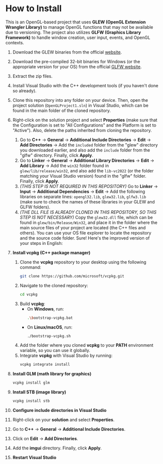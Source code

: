 # How to Install

This is an OpenGL-based project that uses **GLEW (OpenGL Extension Wrangler Library)** to manage OpenGL functions that may not be available due to versioning. The project also utilizes **GLFW (Graphics Library Framework)** to handle window creation, user input, events, and OpenGL contexts.

1. Download the GLEW binaries from the official [website](https://glew.sourceforge.net/).
2. Download the pre-compiled 32-bit binaries for Windows (or the appropriate version for your OS) from the official [GLFW website](https://www.glfw.org/download.html).
3. Extract the zip files.
4. Install Visual Studio with the C++ development tools (if you haven't done so already).
5. Clone this repository into any folder on your device. Then, open the project solution (`OpenGLProject1.sln`) in Visual Studio, which can be found in the main folder of the cloned repository.
6. Right-click on the solution project and select **Properties** (make sure that the Configuration is set to "All Configurations" and the Platform is set to "Active"). Also, delete the paths inherited from cloning the repository.
   1. Go to **C++** → **General** → **Additional Include Directories** → **Edit** → **Add Directories** → Add the `included` folder from the "glew" directory you downloaded earlier, and also add the `include` folder from the "glfw" directory. Finally, click **Apply**.
   2. Go to **Linker** → **General** → **Additional Library Directories** → **Edit** → **Add Library** → Add the `win32` folder found in `glew/lib/release/win32`, and also add the `lib-vc2022` (or the folder matching your Visual Studio version) found in the "glfw" folder. Finally, click **Apply**.
   3. *(THIS STEP IS NOT REQUIRED IN THIS REPOSITORY)* Go to **Linker** → **Input** → **Additional Dependencies** → **Edit** → Add the following libraries on separate lines: `opengl32.lib`, `glew32.lib`, `glfw3.lib` (make sure to check the names of these libraries in your GLEW and GLFW folders).
   4. *(THE DLL FILE IS ALREADY CLONED IN THIS REPOSITORY, SO THIS STEP IS NOT NECESSARY)* Copy the `glew32.dll` file, which can be found in `glew/bin/Release/Win32`, and place it in the folder where the main source files of your project are located (the C++ files and others). You can use your OS file explorer to locate the repository and the source code folder.
Sure! Here's the improved version of your steps in English:

7. **Install vcpkg (C++ package manager)**
   1. Clone the **vcpkg** repository to your desktop using the following command:
      ```bash
      git clone https://github.com/microsoft/vcpkg.git
      ```
   2. Navigate to the cloned repository:
      ```bash
      cd vcpkg
      ```
   3. Build **vcpkg**:
      - On **Windows**, run:
        ```bash
        .\bootstrap-vcpkg.bat
        ```
      - On **Linux/macOS**, run:
        ```bash
        ./bootstrap-vcpkg.sh
        ```
   4. Add the folder where you cloned **vcpkg** to your **PATH** environment variable, so you can use it globally.
   5. Integrate **vcpkg** with Visual Studio by running:
      ```bash
      vcpkg integrate install
      ```
8. **Install GLM (math library for graphics)**
   ```bash
   vcpkg install glm
   ```
9. **Install STB (image library)**
   ```bash
   vcpkg install stb
   ```
10. **Configure include directories in Visual Studio**
   1. Right-click on your **solution** and select **Properties**.
   2. Go to **C++** → **General** → **Additional Include Directories**.
   3. Click on **Edit** → **Add Directories**.
   4. Add the **imgui** directory. Finally, click **Apply**.
11. **Restart Visual Studio**
